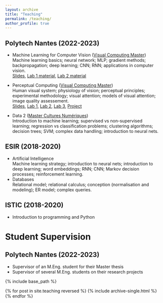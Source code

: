 ```yaml
---
layout: archive
title: "Teaching"
permalink: /teaching/
author_profile: true
---
```


## Polytech Nantes (2022-2023)


* Machine Learning for Computer Vision ([Visual Computing Master](https://polytech.univ-nantes.fr/fr/les-formations/masters-internationaux/visual-computing-masters-degree-vico))
Machine learning basics; neural network; MLP; gradient methods; backpropagation; deep learning; CNN; RNN; applications in computer vision.   
[Slides](https://deep.univ-nantes.io/advnn/cours/1_introduction.html#/title-slide), <a href="https://github.com/abruckert/abruckert.github.io/blob/master/files/VICO_MLCV_Lab1.zip" download="download">Lab 1 material</a>, <a href="https://github.com/abruckert/abruckert.github.io/blob/master/files/VICO_MLCV_Lab2.zip" download="download">Lab 2 material</a>
* Perceptual Computing ([Visual Computing Master](https://polytech.univ-nantes.fr/fr/les-formations/masters-internationaux/visual-computing-masters-degree-vico))    
Human visual system; physiology of vision; perceptual principles; experimental methodology; visual attention; models of visual attention; image quality assessement.   
[Slides](https://github.com/abruckert/abruckert.github.io/blob/master/files/VICO_PC_VA_slides.zip), [Lab 1](https://github.com/abruckert/abruckert.github.io/blob/master/files/VICO_PC_VA_Lab1.ipynb), [Lab 2](https://github.com/abruckert/abruckert.github.io/blob/master/files/VICO_PC_VA_Lab2.ipynb), [Lab 3](https://github.com/abruckert/abruckert.github.io/blob/master/files/VICO_VICO_PC_VA_Lab3.zip), [Project](https://github.com/abruckert/abruckert.github.io/blob/master/files/VICO_PC_VA_project.pdf)

* Data 2 ([Master Cultures Numériques](https://mcn.univ-nantes.fr/))   
Introduction to machine learning; supervised vs non-supervised learning; regression vs classification problems; clustering algorithms; decision trees; SVM; complex data handling; introduction to neural nets.

## ESIR (2018-2020)


* Artificial Intelligence   
Machine learning strategy; introduction to neural nets; introduction to deep learning; word embeddings; RNN; CNN; Markov decision processes; reinforcement learning.
* Databases   
Relational model; relational calculus; conception (normalisation and modeling); ER model; complex queries.

## ISTIC (2018-2020)

* Introduction to programming and Python

Student Supervision
===
## Polytech Nantes (2022-2023)

* Supervisor of an M.Eng. student for their Master thesis
* Supervisor of several M.Eng. students on their research projects

{% include base_path %}

{% for post in site.teaching reversed %}
  {% include archive-single.html %}
{% endfor %}

